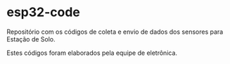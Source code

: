 # esp32-code

Repositório com os códigos de coleta e envio de dados dos sensores para Estação de Solo. 

Estes códigos foram elaborados pela equipe de eletrônica.

